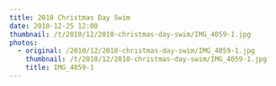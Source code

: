 ```yaml
---
title: 2010 Christmas Day Swim
date: 2010-12-25 12:00
thumbnail: /t/2010/12/2010-christmas-day-swim/IMG_4059-1.jpg
photos:
  - original: /2010/12/2010-christmas-day-swim/IMG_4059-1.jpg
    thumbnail: /t/2010/12/2010-christmas-day-swim/IMG_4059-1.jpg
    title: IMG_4059-1
---
```

